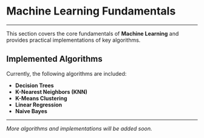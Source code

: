 # Machine Learning Fundamentals
---
This section covers the core fundamentals of **Machine Learning** and provides practical implementations of key algorithms.

## Implemented Algorithms
Currently, the following algorithms are included:

- **Decision Trees**  
- **K-Nearest Neighbors (KNN)**  
- **K-Means Clustering**
- **Linear Regression**
- **Naive Bayes**
---

*More algorithms and implementations will be added soon.*
